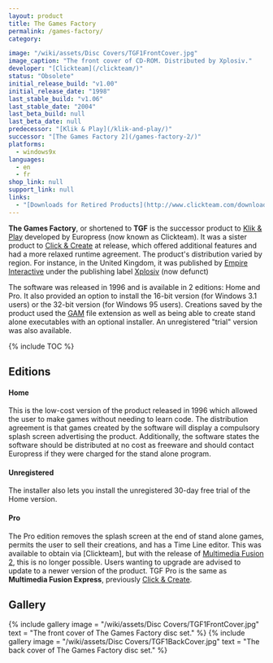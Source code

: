 ```yaml
---
layout: product
title: The Games Factory
permalink: /games-factory/
category:

image: "/wiki/assets/Disc Covers/TGF1FrontCover.jpg"
image_caption: "The front cover of CD-ROM. Distributed by Xplosiv."
developer: "[Clickteam](/clickteam/)"
status: "Obsolete"
initial_release_build: "v1.00"
initial_release_date: "1998"
last_stable_build: "v1.06"
last_stable_date: "2004"
last_beta_build: null
last_beta_date: null
predecessor: "[Klik & Play](/klik-and-play/)"
successor: "[The Games Factory 2](/games-factory-2/)"
platforms:
  - windows9x
languages:
  - en
  - fr
shop_link: null
support_link: null
links:
  - "[Downloads for Retired Products](http://www.clickteam.com/download-centre/retired-products)"
---
```


**The Games Factory**, or shortened to **TGF** is the successor product to [Klik & Play]
developed by Europress (now known as Clickteam). It was a sister product to
[Click & Create] at release, which offered additional features and had a more
relaxed runtime agreement. The product's distribution varied by region.
For instance, in the United Kingdom, it was published by [Empire Interactive](https://en.wikipedia.org/wiki/Empire_Interactive)
under the publishing label [Xplosiv](https://en.wikipedia.org/wiki/Empire_Interactive#Xplosiv) (now defunct)

The software was released in 1996 and is available in 2 editions: Home and Pro.
It also provided an option to install the 16-bit version (for Windows 3.1 users)
or the 32-bit version (for Windows 95 users). Creations saved by the product used
the [GAM] file extension as well as being able to create stand alone executables
with an optional installer. An unregistered "trial" version was also available.

{% include TOC %}

## Editions

#### Home
This is the low-cost version of the product released in 1996 which allowed the
user to make games without needing to learn code. The distribution agreement
is that games created by the software will display a compulsory splash screen
advertising the product. Additionally, the software states the software should
be distributed at no cost as freeware and should contact Europress if they were
charged for the stand alone program.

#### Unregistered
The installer also lets you install the unregistered 30-day free trial of the Home version.

#### Pro
The Pro edition removes the splash screen at the end of stand alone games,
permits the user to sell their creations, and has a Time Line editor.
This was available to obtain via [Clickteam], but with the release of [Multimedia Fusion 2],
this is no longer possible. Users wanting to upgrade are advised to update to a newer
version of the product. TGF Pro is the same as **Multimedia Fusion Express**, previously
[Click & Create].

## Gallery
{% include gallery
    image = "/wiki/assets/Disc Covers/TGF1FrontCover.jpg"
    text = "The front cover of The Games Factory disc set."
%}
{% include gallery
    image = "/wiki/assets/Disc Covers/TGF1BackCover.jpg"
    text = "The back cover of The Games Factory disc set."
%}

[GAM]: /file-extensions/GAM/
[Click & Create]: /click-and-create/
[Klik & Play]: /klik-and-play/
[Multimedia Fusion 2]: /fusion/2.0/
[Clickteam Fusion 2.5]: /fusion/2.5/
